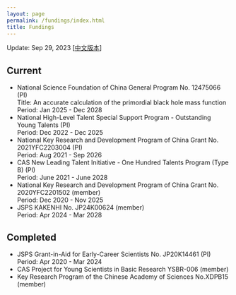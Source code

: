 ```yaml
---
layout: page
permalink: /fundings/index.html
title: Fundings
---
```


Update: Sep 29, 2023      [[中文版本](https://stonepi.github.io/file/fundings-zh/)]

## Current

- National Science Foundation of China General Program No. 12475066 (PI) <br>Title: An accurate calculation of the primordial black hole mass function<br>Period: Jan 2025 - Dec 2028
- National High-Level Talent Special Support Program - Outstanding Young Talents (PI) <br>Period: Dec 2022 - Dec 2025
- National Key Research and Development Program of China Grant No. 2021YFC2203004 (PI) <br>Period: Aug 2021 - Sep 2026
- CAS New Leading Talent Initiative - One Hundred Talents Program (Type B) (PI) <br>Period: June 2021 - June 2028
- National Key Research and Development Program of China Grant No. 2020YFC2201502 (member) <br>Period: Dec 2020 - Nov 2025
- JSPS KAKENHI No. JP24K00624 (member) <br>Period: Apr 2024 - Mar 2028

## Completed

- JSPS Grant-in-Aid for Early-Career Scientists No. JP20K14461 (PI) <br>Period: Apr 2020 - Mar 2024
- CAS Project for Young Scientists in Basic Research YSBR-006 (member)
- Key Research Program of the Chinese Academy of Sciences No.XDPB15 (member)
